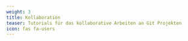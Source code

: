 ```yaml
---
weight: 3
title: Kollaboration
teaser: Tutorials für das kollaborative Arbeiten an Git Projekten
icon: fas fa-users
---
```

